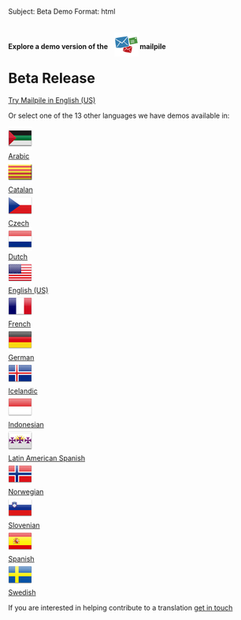 Subject: Beta Demo
Format: html

<h4 class="text-center half-bottom">Explore a demo version of the <img src="/img/icon-48x48.png" style="margin-left: 10px; position: relative; top:15px"> <strong>mail</strong>pile</h4>
<h1 class="text-center">Beta Release</h1>

<div class="row add-bottom text-center">
  <a class="button-primary center" href="http://demo.mailpile.is/in/inbox/">Try Mailpile in English (US)</a>
</div>
<div class="row text-center">
  <p>Or select one of the 13 other languages we have demos available in:</p>
</div>

<div class="row add-bottom">
  <div class="col-3 col-offset-1 text-center">
    <a href="http://ar.demo.mailpile.is/in/inbox/"><img src="/img/flags/ar.png"></a><br>
    <a href="http://ar.demo.mailpile.is/in/inbox/">Arabic</a>
  </div>
  <div class="col-3 text-center">
    <a href="http://ca.demo.mailpile.is/in/inbox/"><img src="/img/flags/cat.png"></a><br>
    <a href="http://ca.demo.mailpile.is/in/inbox/">Catalan</a>
  </div>
  <div class="col-3 text-center">
    <a href="http://cs-cz.demo.mailpile.is/in/inbox/"><img src="/img/flags/cz.png"></a><br>
    <a href="http://cs-cz.demo.mailpile.is/in/inbox/">Czech</a>
  </div>
  <div class="col-3 text-center">
    <a href="http://nl-nl.demo.mailpile.is/in/inbox/"><img src="/img/flags/nl.png"></a><br>
    <a href="http://nl-nl.demo.mailpile.is/in/inbox/">Dutch</a>
  </div>
  <div class="col-3 text-center">
    <a href="http://demo.mailpile.is/in/inbox/"><img src="/img/flags/us.png"></a><br>
    <a href="http://demo.mailpile.is/in/inbox/">English (US)</a>
  </div>
</div>

<div class="row add-bottom">
  <div class="col-3 col-offset-1 text-center">
    <a href="http://fr-fr.demo.mailpile.is/in/inbox/"><img src="/img/flags/fr.png"></a><br>
    <a href="http://fr-fr.demo.mailpile.is/in/inbox/">French</a>
  </div>
  <div class="col-3 text-center">    
    <a href="http://de.demo.mailpile.is/in/inbox/"><img src="/img/flags/de.png"></a><br>
    <a href="http://de.demo.mailpile.is/in/inbox/">German</a>
  </div>
  <div class="col-3 text-center">    
    <a href="http://is.demo.mailpile.is/in/inbox/"><img src="/img/flags/is.png"></a><br>
    <a href="http://is.demo.mailpile.is/in/inbox/">Icelandic</a>
  </div>
  <div class="col-3 text-center">
    <a href="http://id.demo.mailpile.is/in/inbox/"><img src="/img/flags/id.png"></a><br>
    <a href="http://id.demo.mailpile.is/in/inbox/">Indonesian</a>
  </div>
  <div class="col-3 text-center">    
    <a href="http://es-419.demo.mailpile.is/in/inbox/"><img src="/img/flags/laes.png"></a><br>
    <a href="http://es-419.demo.mailpile.is/in/inbox/">Latin American Spanish</a>
  </div>
</div>

<div class="row">
  <div class="col-3 col-offset-1 text-center">
    <a href="http://no.demo.mailpile.is/in/inbox/"><img src="/img/flags/no.png"></a><br>
    <a href="http://no.demo.mailpile.is/in/inbox/">Norwegian</a>
  </div>
  <div class="col-3 text-center">    
    <a href="http://sl-si.demo.mailpile.is/in/inbox/"><img src="/img/flags/si.png"></a><br>
    <a href="http://sl-si.demo.mailpile.is/in/inbox/">Slovenian</a>
  </div>
  <div class="col-3 text-center">
    <a href="http://es-es.demo.mailpile.is/in/inbox/"><img src="/img/flags/es.png"></a><br>
    <a href="http://es-es.demo.mailpile.is/in/inbox/">Spanish</a>
  </div>
  <div class="col-3 text-center">
    <a href="http://sv-se.demo.mailpile.is/in/inbox/"><img src="/img/flags/se.png"></a><br>
    <a href="http://sv-se.demo.mailpile.is/in/inbox/">Swedish</a>
  </div>
</div>

<p class="add-top add-bottom text-center">If you are interested in helping contribute to a translation <a href="mailto:team@mailpile.is?subject=Translating Mailpile">get in touch</a></p>

